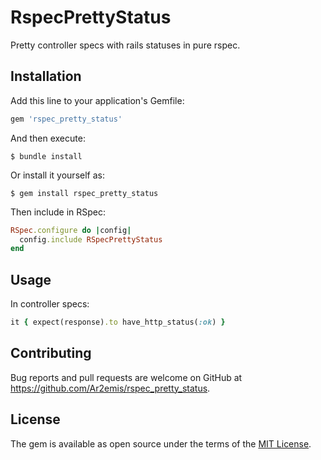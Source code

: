 # RspecPrettyStatus

Pretty controller specs with rails statuses in pure rspec.

## Installation

Add this line to your application's Gemfile:

```ruby
gem 'rspec_pretty_status'
```

And then execute:

    $ bundle install

Or install it yourself as:

    $ gem install rspec_pretty_status


Then include in RSpec:

```ruby
RSpec.configure do |config|
  config.include RSpecPrettyStatus
end
```
## Usage

In controller specs:

```ruby
it { expect(response).to have_http_status(:ok) }
```

## Contributing

Bug reports and pull requests are welcome on GitHub at https://github.com/Ar2emis/rspec_pretty_status.


## License

The gem is available as open source under the terms of the [MIT License](https://opensource.org/licenses/MIT).
